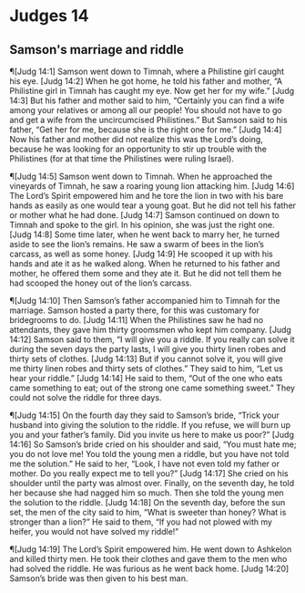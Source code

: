 # Judges 14

## Samson's marriage and riddle
¶[Judg 14:1] Samson went down to Timnah, where a Philistine girl caught his eye.
[Judg 14:2] When he got home, he told his father and mother, “A Philistine girl in Timnah has caught my eye. Now get her for my wife.”
[Judg 14:3] But his father and mother said to him, “Certainly you can find a wife among your relatives or among all our people! You should not have to go and get a wife from the uncircumcised Philistines.” But Samson said to his father, “Get her for me, because she is the right one for me.”
[Judg 14:4] Now his father and mother did not realize this was the Lord’s doing, because he was looking for an opportunity to stir up trouble with the Philistines (for at that time the Philistines were ruling Israel).

¶[Judg 14:5] Samson went down to Timnah. When he approached the vineyards of Timnah, he saw a roaring young lion attacking him.
[Judg 14:6] The Lord’s Spirit empowered him and he tore the lion in two with his bare hands as easily as one would tear a young goat. But he did not tell his father or mother what he had done.
[Judg 14:7] Samson continued on down to Timnah and spoke to the girl. In his opinion, she was just the right one.
[Judg 14:8] Some time later, when he went back to marry her, he turned aside to see the lion’s remains. He saw a swarm of bees in the lion’s carcass, as well as some honey.
[Judg 14:9] He scooped it up with his hands and ate it as he walked along. When he returned to his father and mother, he offered them some and they ate it. But he did not tell them he had scooped the honey out of the lion’s carcass.

¶[Judg 14:10] Then Samson’s father accompanied him to Timnah for the marriage. Samson hosted a party there, for this was customary for bridegrooms to do.
[Judg 14:11] When the Philistines saw he had no attendants, they gave him thirty groomsmen who kept him company.
[Judg 14:12] Samson said to them, “I will give you a riddle. If you really can solve it during the seven days the party lasts, I will give you thirty linen robes and thirty sets of clothes.
[Judg 14:13] But if you cannot solve it, you will give me thirty linen robes and thirty sets of clothes.” They said to him, “Let us hear your riddle.”
[Judg 14:14] He said to them, “Out of the one who eats came something to eat; out of the strong one came something sweet.” They could not solve the riddle for three days.

¶[Judg 14:15] On the fourth day they said to Samson’s bride, “Trick your husband into giving the solution to the riddle. If you refuse, we will burn up you and your father’s family. Did you invite us here to make us poor?”
[Judg 14:16] So Samson’s bride cried on his shoulder and said, “You must hate me; you do not love me! You told the young men a riddle, but you have not told me the solution.” He said to her, “Look, I have not even told my father or mother. Do you really expect me to tell you?”
[Judg 14:17] She cried on his shoulder until the party was almost over. Finally, on the seventh day, he told her because she had nagged him so much. Then she told the young men the solution to the riddle.
[Judg 14:18] On the seventh day, before the sun set, the men of the city said to him, “What is sweeter than honey? What is stronger than a lion?” He said to them, “If you had not plowed with my heifer, you would not have solved my riddle!”

¶[Judg 14:19] The Lord’s Spirit empowered him. He went down to Ashkelon and killed thirty men. He took their clothes and gave them to the men who had solved the riddle. He was furious as he went back home.
[Judg 14:20] Samson’s bride was then given to his best man.
